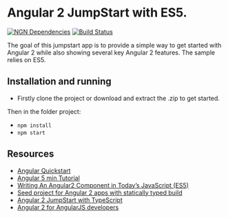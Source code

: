 # Angular 2 JumpStart with ES5.
[![NGN Dependencies](https://david-dm.org/albertosantini/angular2-es5-jumpstart.png)](https://david-dm.org/albertosantini/angular2-es5-jumpstart)
[![Build Status](https://travis-ci.org/albertosantini/angular2-es5-jumpstart.png)](https://travis-ci.org/albertosantini/angular2-es5-jumpstart)


The goal of this jumpstart app is to provide a simple way to get started with
Angular 2 while also showing several key Angular 2 features. The sample relies
on ES5.

## Installation and running

- Firstly clone the project or download and extract the .zip to get started.

Then in the folder project:

- `npm install`
- `npm start`

## Resources

- [Angular Quickstart](https://angular.io/docs/ts/latest/quickstart.html)
- [Angular 5 min Tutorial](https://angular.io/docs/ts/latest/tutorial/)
- [Writing An Angular2 Component in Today’s JavaScript (ES5)](http://gurustop.net/blog/2015/12/16/angular2-beta-javascript-component)
- [Seed project for Angular 2 apps with statically typed build](https://github.com/mgechev/angular2-seed)
- [Angular 2 JumpStart with TypeScript](https://github.com/DanWahlin/Angular2-JumpStart)
- [Angular 2 for AngularJS developers](https://angularclass.com/angular-2-for-angularjs-developers/)
